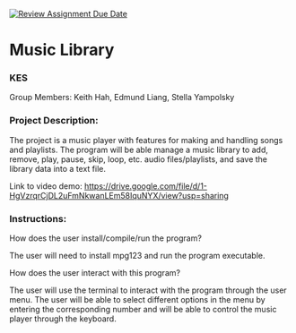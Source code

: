 [![Review Assignment Due Date](https://classroom.github.com/assets/deadline-readme-button-22041afd0340ce965d47ae6ef1cefeee28c7c493a6346c4f15d667ab976d596c.svg)](https://classroom.github.com/a/Vh67aNdh)
# Music Library

### KES

Group Members: Keith Hah, Edmund Liang, Stella Yampolsky

### Project Description:
The project is a music player with features for making and handling songs and playlists. The program will be able manage a music library to add, remove, play, pause, skip, loop, etc. audio files/playlists, and save the library data into a text file.

Link to video demo: https://drive.google.com/file/d/1-HgVzrqrCjDL2uFmNkwanLEm58IquNYX/view?usp=sharing

### Instructions:

How does the user install/compile/run the program?

The user will need to install mpg123 and run the program executable.

How does the user interact with this program?

The user will use the terminal to interact with the program through the user menu. The user will be able to select different options in the menu by entering the corresponding number and will be able to control the music player through the keyboard.
